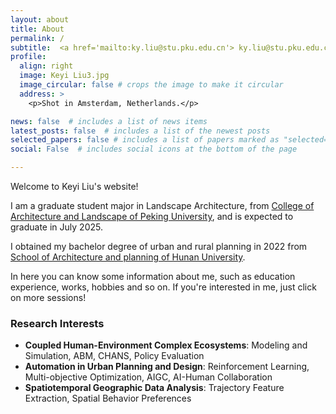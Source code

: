 ```yaml
---
layout: about
title: About
permalink: /
subtitle:  <a href='mailto:ky.liu@stu.pku.edu.cn'> ky.liu@stu.pku.edu.cn</a>.
profile:
  align: right
  image: Keyi Liu3.jpg
  image_circular: false # crops the image to make it circular
  address: >
    <p>Shot in Amsterdam, Netherlands.</p>

news: false  # includes a list of news items
latest_posts: false  # includes a list of the newest posts
selected_papers: false # includes a list of papers marked as "selected={true}"
social: False  # includes social icons at the bottom of the page

---
```

Welcome to Keyi Liu's website! 


I am a graduate student major in Landscape Architecture, from  [College of Architecture and Landscape of Peking University](http://www.cala.pku.edu.cn/), and is expected to graduate in July 2025. 

I obtained my bachelor degree of urban and rural planning in 2022 from [School of Architecture and planning of Hunan University](http://arch.hnu.edu.cn/index.htm). 

In here you can know some information about me, such as education experience, works, hobbies and so on. If you're interested in me, just click on more sessions!



### Research Interests
- **Coupled Human-Environment Complex Ecosystems**: Modeling and Simulation, ABM, CHANS, Policy Evaluation
- **Automation in Urban Planning and Design**: Reinforcement Learning, Multi-objective Optimization, AIGC, AI-Human Collaboration
- **Spatiotemporal Geographic Data Analysis**: Trajectory Feature Extraction, Spatial Behavior Preferences



